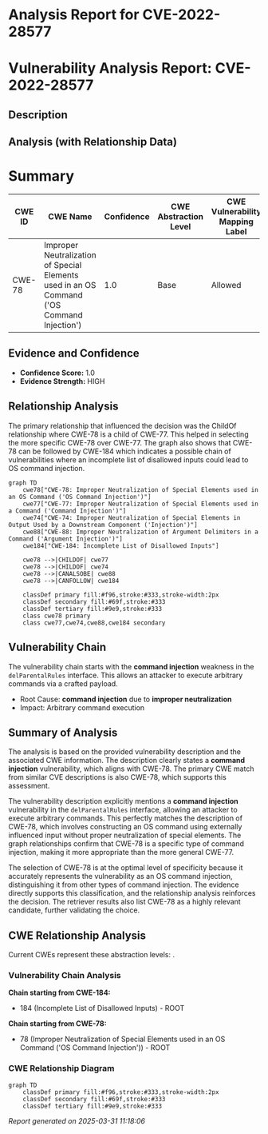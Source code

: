 # Analysis Report for CVE-2022-28577

# Vulnerability Analysis Report: CVE-2022-28577

## Description



## Analysis (with Relationship Data)

# Summary
| CWE ID | CWE Name | Confidence | CWE Abstraction Level | CWE Vulnerability Mapping Label | CWE-Vulnerability Mapping Notes |
|---|---|---|---|---|---|
| CWE-78 | Improper Neutralization of Special Elements used in an OS Command ('OS Command Injection') | 1.0 | Base | Allowed | Primary CWE |

## Evidence and Confidence

*   **Confidence Score:** 1.0
*   **Evidence Strength:** HIGH

## Relationship Analysis
The primary relationship that influenced the decision was the ChildOf relationship where CWE-78 is a child of CWE-77. This helped in selecting the more specific CWE-78 over CWE-77. The graph also shows that CWE-78 can be followed by CWE-184 which indicates a possible chain of vulnerabilities where an incomplete list of disallowed inputs could lead to OS command injection.

```mermaid
graph TD
    cwe78["CWE-78: Improper Neutralization of Special Elements used in an OS Command ('OS Command Injection')"]
    cwe77["CWE-77: Improper Neutralization of Special Elements used in a Command ('Command Injection')"]
    cwe74["CWE-74: Improper Neutralization of Special Elements in Output Used by a Downstream Component ('Injection')"]
    cwe88["CWE-88: Improper Neutralization of Argument Delimiters in a Command ('Argument Injection')"]
    cwe184["CWE-184: Incomplete List of Disallowed Inputs"]

    cwe78 -->|CHILDOF| cwe77
    cwe78 -->|CHILDOF| cwe74
    cwe78 -->|CANALSOBE| cwe88
    cwe78 -->|CANFOLLOW| cwe184
    
    classDef primary fill:#f96,stroke:#333,stroke-width:2px
    classDef secondary fill:#69f,stroke:#333
    classDef tertiary fill:#9e9,stroke:#333
    class cwe78 primary
    class cwe77,cwe74,cwe88,cwe184 secondary
```

## Vulnerability Chain
The vulnerability chain starts with the **command injection** weakness in the `delParentalRules` interface. This allows an attacker to execute arbitrary commands via a crafted payload.
  - Root Cause: **command injection** due to **improper neutralization**
  - Impact: Arbitrary command execution

## Summary of Analysis
The analysis is based on the provided vulnerability description and the associated CWE information. The description clearly states a **command injection** vulnerability, which aligns with CWE-78. The primary CWE match from similar CVE descriptions is also CWE-78, which supports this assessment.

The vulnerability description explicitly mentions a **command injection** vulnerability in the `delParentalRules` interface, allowing an attacker to execute arbitrary commands. This perfectly matches the description of CWE-78, which involves constructing an OS command using externally influenced input without proper neutralization of special elements. The graph relationships confirm that CWE-78 is a specific type of command injection, making it more appropriate than the more general CWE-77.

The selection of CWE-78 is at the optimal level of specificity because it accurately represents the vulnerability as an OS command injection, distinguishing it from other types of command injection. The evidence directly supports this classification, and the relationship analysis reinforces the decision. The retriever results also list CWE-78 as a highly relevant candidate, further validating the choice.


## CWE Relationship Analysis

Current CWEs represent these abstraction levels: .


### Vulnerability Chain Analysis

**Chain starting from CWE-184:**
- 184 (Incomplete List of Disallowed Inputs) - ROOT


**Chain starting from CWE-78:**
- 78 (Improper Neutralization of Special Elements used in an OS Command ('OS Command Injection')) - ROOT



### CWE Relationship Diagram

```mermaid
graph TD
    classDef primary fill:#f96,stroke:#333,stroke-width:2px
    classDef secondary fill:#69f,stroke:#333
    classDef tertiary fill:#9e9,stroke:#333
```



*Report generated on 2025-03-31 11:18:06*

